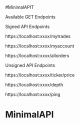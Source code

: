 #MinimalAPIT

Available GET Endpoints

Signed API Endpoints

https://localhost:xxxx/mytrades

https://localhost:xxxx/myaccount

https://localhost:xxxx/allorders

Unsigned API Endpoints

https://localhost:xxxx/ticker/price

https://localhost:xxxx/depth

https://localhost:xxxx/ping

# MinimalAPI

